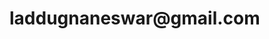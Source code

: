 <h1 align="center>I AM A SOFTWARE DEVELOER</h1>

- 👋 Hi, I’m @Gnaneswar-1
- 👀 I’m interested in software developer
- 🌱 I’m currently learning web development
- 💞️ I’m looking to collaborate on 
- 📫 How to reach me my mail id:laddugnaneswar@gmail.com

<!---
Gnaneswar-1/Gnaneswar-1 is a ✨ special ✨ repository because its `README.md` (this file) appears on your GitHub profile.
You can click the Preview link to take a look at your changes.
--->
